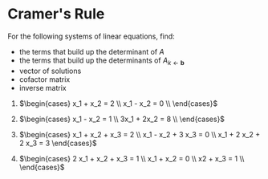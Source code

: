 # Cramer's Rule

For the following systems of linear equations, find:

* the terms that build up the determinant of $A$
* the terms that build up the determinants of $A_{k \leftarrow \mathbf b}$
* vector of solutions
* cofactor matrix
* inverse matrix

1. $\begin{cases}
x_1 + x_2 = 2 \\
x_1 - x_2 = 0 \\
\end{cases}$

2. $\begin{cases}
x_1 - x_2 = 1 \\
3x_1 + 2x_2 = 8 \\
\end{cases}$

3. $\begin{cases}
x_1 + x_2 + x_3 = 2 \\
x_1 - x_2 + 3 x_3 = 0 \\
x_1 + 2 x_2 + 2 x_3 = 3
\end{cases}$

4. $\begin{cases}
2 x_1 + x_2 + x_3 = 1 \\
x_1 + x_2 = 0 \\
x2 + x_3 = 1 \\
\end{cases}$
